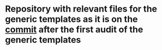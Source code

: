 # Repository with relevant files for the generic templates as it is on the [commit](https://github.com/OpenZeppelin/polkadot-runtime-templates/commit/bb0cfdfdfd39cddd129db17f0fb83fbf7f754dfd) after the first audit of the generic templates
